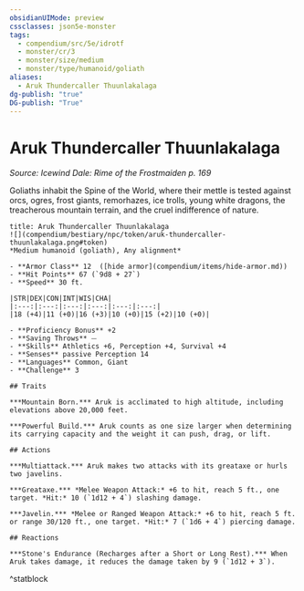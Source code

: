 ```yaml
---
obsidianUIMode: preview
cssclasses: json5e-monster
tags:
  - compendium/src/5e/idrotf
  - monster/cr/3
  - monster/size/medium
  - monster/type/humanoid/goliath
aliases:
  - Aruk Thundercaller Thuunlakalaga
dg-publish: "true"
DG-publish: "True"
---
```

# Aruk Thundercaller Thuunlakalaga
*Source: Icewind Dale: Rime of the Frostmaiden p. 169*  

Goliaths inhabit the Spine of the World, where their mettle is tested against orcs, ogres, frost giants, remorhazes, ice trolls, young white dragons, the treacherous mountain terrain, and the cruel indifference of nature.

```ad-statblock
title: Aruk Thundercaller Thuunlakalaga
![](compendium/bestiary/npc/token/aruk-thundercaller-thuunlakalaga.png#token)
*Medium humanoid (goliath), Any alignment*

- **Armor Class** 12  ([hide armor](compendium/items/hide-armor.md))
- **Hit Points** 67 (`9d8 + 27`)
- **Speed** 30 ft.

|STR|DEX|CON|INT|WIS|CHA|
|:---:|:---:|:---:|:---:|:---:|:---:|
|18 (+4)|11 (+0)|16 (+3)|10 (+0)|15 (+2)|10 (+0)|

- **Proficiency Bonus** +2
- **Saving Throws** ⏤
- **Skills** Athletics +6, Perception +4, Survival +4
- **Senses** passive Perception 14
- **Languages** Common, Giant
- **Challenge** 3

## Traits

***Mountain Born.*** Aruk is acclimated to high altitude, including elevations above 20,000 feet.

***Powerful Build.*** Aruk counts as one size larger when determining its carrying capacity and the weight it can push, drag, or lift.

## Actions

***Multiattack.*** Aruk makes two attacks with its greataxe or hurls two javelins.

***Greataxe.*** *Melee Weapon Attack:* +6 to hit, reach 5 ft., one target. *Hit:* 10 (`1d12 + 4`) slashing damage.

***Javelin.*** *Melee or Ranged Weapon Attack:* +6 to hit, reach 5 ft. or range 30/120 ft., one target. *Hit:* 7 (`1d6 + 4`) piercing damage.

## Reactions

***Stone's Endurance (Recharges after a Short or Long Rest).*** When Aruk takes damage, it reduces the damage taken by 9 (`1d12 + 3`).
```
^statblock